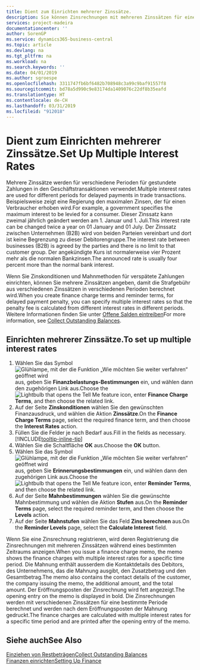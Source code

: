 ```yaml
---
title: Dient zum Einrichten mehrerer Zinssätze.
description: Sie können Zinsrechnungen mit mehreren Zinssätzen für eine bestimmte Periode berechnen. Die Zinsberechnung ist für alle finanziellen Belastungen, nur mit Veränderung des Zinssatzes für eine bestimmte Periode ähnlich.
services: project-madeira
documentationcenter: ''
author: SorenGP
ms.service: dynamics365-business-central
ms.topic: article
ms.devlang: na
ms.tgt_pltfrm: na
ms.workload: na
ms.search.keywords: ''
ms.date: 04/01/2019
ms.author: sgroespe
ms.openlocfilehash: 3311747fb6bf6482b708948c3a99c9baf91557f8
ms.sourcegitcommit: bd78a5d990c9e83174da1409076c22df8b35eafd
ms.translationtype: HT
ms.contentlocale: de-CH
ms.lasthandoff: 03/31/2019
ms.locfileid: "912018"
---
```

# <a name="set-up-multiple-interest-rates"></a><span data-ttu-id="38121-104">Dient zum Einrichten mehrerer Zinssätze.</span><span class="sxs-lookup"><span data-stu-id="38121-104">Set Up Multiple Interest Rates</span></span>
<span data-ttu-id="38121-105">Mehrere Zinssätze werden für verschiedene Perioden für gestundete Zahlungen in den Geschäftstransaktionen verwendet.</span><span class="sxs-lookup"><span data-stu-id="38121-105">Multiple interest rates are used for different periods for delayed payments in trade transactions.</span></span> <span data-ttu-id="38121-106">Beispielsweise zeigt eine Regierung den maximalen Zinsen, der für einen Verbraucher erhoben wird.</span><span class="sxs-lookup"><span data-stu-id="38121-106">For example, a government specifies the maximum interest to be levied for a consumer.</span></span> <span data-ttu-id="38121-107">Dieser Zinssatz kann zweimal jährlich geändert werden am 1. Januar und 1. Juli.</span><span class="sxs-lookup"><span data-stu-id="38121-107">This interest rate can be changed twice a year on 01 January and 01 July.</span></span> <span data-ttu-id="38121-108">Der Zinssatz zwischen Unternehmen (B2B) wird von beiden Parteien vereinbart und dort ist keine Begrenzung zu dieser Debitorengruppe.</span><span class="sxs-lookup"><span data-stu-id="38121-108">The interest rate between businesses (B2B) is agreed by the parties and there is no limit to that customer group.</span></span> <span data-ttu-id="38121-109">Der angekündigte Kurs ist normalerweise vier Prozent mehr als die normalen Bankzinsen.</span><span class="sxs-lookup"><span data-stu-id="38121-109">The announced rate is usually four percent more than the normal bank interest.</span></span>

<span data-ttu-id="38121-110">Wenn Sie Zinskonditionen und Mahnmethoden für verspätete Zahlungen einrichten, können Sie mehrere Zinssätzen angeben, damit die Strafgebühr aus verschiedenen Zinssätzen in verschiedenen Perioden berechnet wird.</span><span class="sxs-lookup"><span data-stu-id="38121-110">When you create finance charge terms and reminder terms, for delayed payment penalty, you can specify multiple interest rates so that the penalty fee is calculated from different interest rates in different periods.</span></span> <span data-ttu-id="38121-111">Weitere Informationen finden Sie unter [Offene Salden eintreiben](receivables-collect-outstanding-balances.md)</span><span class="sxs-lookup"><span data-stu-id="38121-111">For more information, see [Collect Outstanding Balances](receivables-collect-outstanding-balances.md).</span></span>

## <a name="to-set-up-multiple-interest-rates"></a><span data-ttu-id="38121-112">Einrichten mehrerer Zinssätze.</span><span class="sxs-lookup"><span data-stu-id="38121-112">To set up multiple interest rates</span></span>  
1.  <span data-ttu-id="38121-113">Wählen Sie das Symbol ![Glühlampe, mit der die Funktion „Wie möchten Sie weiter verfahren“ geöffnet wird](media/ui-search/search_small.png "Wie möchten Sie weiter verfahren?") aus, geben Sie **Finanzbelastungs-Bestimmungen** ein, und wählen dann den zugehörigen Link aus.</span><span class="sxs-lookup"><span data-stu-id="38121-113">Choose the ![Lightbulb that opens the Tell Me feature](media/ui-search/search_small.png "Tell me what you want to do") icon, enter **Finance Charge Terms**, and then choose the related link.</span></span>  
2.  <span data-ttu-id="38121-114">Auf der Seite **Zinskonditionen** wählen Sie den gewünschten Finanzausdruck, und wählen die Aktion **Zinssätze**.</span><span class="sxs-lookup"><span data-stu-id="38121-114">On the **Finance Charge Terms** page, select the required finance term, and then choose the **Interest Rates** action.</span></span>  
3.  <span data-ttu-id="38121-115">Füllen Sie die Felder je nach Bedarf aus.</span><span class="sxs-lookup"><span data-stu-id="38121-115">Fill in the fields as necessary.</span></span> [!INCLUDE[tooltip-inline-tip](includes/tooltip-inline-tip_md.md)]
4.  <span data-ttu-id="38121-116">Wählen Sie die Schaltfläche **OK** aus.</span><span class="sxs-lookup"><span data-stu-id="38121-116">Choose the **OK** button.</span></span>  
5.  <span data-ttu-id="38121-117">Wählen Sie das Symbol ![Glühlampe, mit der die Funktion „Wie möchten Sie weiter verfahren“ geöffnet wird](media/ui-search/search_small.png "Wie möchten Sie weiter verfahren?") aus, geben Sie **Erinnerungsbestimmungen** ein, und wählen dann den zugehörigen Link aus.</span><span class="sxs-lookup"><span data-stu-id="38121-117">Choose the ![Lightbulb that opens the Tell Me feature](media/ui-search/search_small.png "Tell me what you want to do") icon, enter **Reminder Terms**, and then choose the related link.</span></span>  
6.  <span data-ttu-id="38121-118">Auf der Seite **Mahnbestimmungen** wählen Sie die gewünschte Mahnbestimmung und wählen die Aktion **Stufen** aus.</span><span class="sxs-lookup"><span data-stu-id="38121-118">On the **Reminder Terms** page, select the required reminder term, and then choose the **Levels** action.</span></span>  
7.  <span data-ttu-id="38121-119">Auf der Seite **Mahnstufen** wählen Sie das Feld **Zins berechnen** aus.</span><span class="sxs-lookup"><span data-stu-id="38121-119">On the **Reminder Levels** page, select the **Calculate Interest** field.</span></span>  

<span data-ttu-id="38121-120">Wenn Sie eine Zinsrechnung registrieren, wird deren Registrierung die Zinsrechnungen mit mehreren Zinssätzen während eines bestimmten Zeitraums anzeigen.</span><span class="sxs-lookup"><span data-stu-id="38121-120">When you issue a finance charge memo, the memo shows the finance charges with multiple interest rates for a specific time period.</span></span> <span data-ttu-id="38121-121">Die Mahnung enthält ausserdem die Kontaktdetails des Debitors, des Unternehmens, das die Mahnung ausgibt, den Zusatzbetrag und den Gesamtbetrag.</span><span class="sxs-lookup"><span data-stu-id="38121-121">The memo also contains the contact details of the customer, the company issuing the memo, the additional amount, and the total amount.</span></span> <span data-ttu-id="38121-122">Der Eröffnungsposten der Zinsrechnung wird fett angezeigt.</span><span class="sxs-lookup"><span data-stu-id="38121-122">The opening entry on the memo is displayed in bold.</span></span> <span data-ttu-id="38121-123">Die Zinsrechnungen werden mit verschiedenen Zinssätzen für eine bestimmte Periode berechnet und werden nach dem Eröffnungsposten der Mahnung gedruckt.</span><span class="sxs-lookup"><span data-stu-id="38121-123">The finance charges are calculated with multiple interest rates for a specific time period and are printed after the opening entry of the memo.</span></span>  

## <a name="see-also"></a><span data-ttu-id="38121-124">Siehe auch</span><span class="sxs-lookup"><span data-stu-id="38121-124">See Also</span></span>  
[<span data-ttu-id="38121-125">Einziehen von Restbeträgen</span><span class="sxs-lookup"><span data-stu-id="38121-125">Collect Outstanding Balances</span></span>](receivables-collect-outstanding-balances.md)  
[<span data-ttu-id="38121-126">Finanzen einrichten</span><span class="sxs-lookup"><span data-stu-id="38121-126">Setting Up Finance</span></span>](finance-setup-finance.md)

